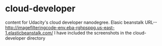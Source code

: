 # cloud-developer
content for Udacity's cloud developer nanodegree.
Elasic beanstalk URL--http://imagefilteringcode-env.eba-rghpsppg.us-east-1.elasticbeanstalk.com/
I have included the screenshots in the cloud-developer directory

